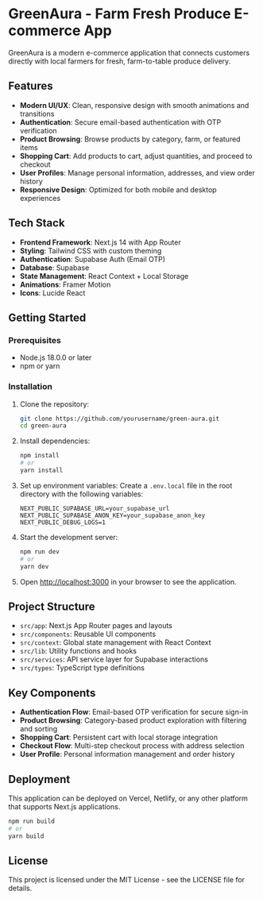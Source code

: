# GreenAura - Farm Fresh Produce E-commerce App

GreenAura is a modern e-commerce application that connects customers directly with local farmers for fresh, farm-to-table produce delivery.

## Features

- **Modern UI/UX**: Clean, responsive design with smooth animations and transitions
- **Authentication**: Secure email-based authentication with OTP verification
- **Product Browsing**: Browse products by category, farm, or featured items
- **Shopping Cart**: Add products to cart, adjust quantities, and proceed to checkout
- **User Profiles**: Manage personal information, addresses, and view order history
- **Responsive Design**: Optimized for both mobile and desktop experiences

## Tech Stack

- **Frontend Framework**: Next.js 14 with App Router
- **Styling**: Tailwind CSS with custom theming
- **Authentication**: Supabase Auth (Email OTP)
- **Database**: Supabase
- **State Management**: React Context + Local Storage
- **Animations**: Framer Motion
- **Icons**: Lucide React

## Getting Started

### Prerequisites

- Node.js 18.0.0 or later
- npm or yarn

### Installation

1. Clone the repository:
   ```bash
   git clone https://github.com/yourusername/green-aura.git
   cd green-aura
   ```

2. Install dependencies:
   ```bash
   npm install
   # or
   yarn install
   ```

3. Set up environment variables:
   Create a `.env.local` file in the root directory with the following variables:
   ```
   NEXT_PUBLIC_SUPABASE_URL=your_supabase_url
   NEXT_PUBLIC_SUPABASE_ANON_KEY=your_supabase_anon_key
   NEXT_PUBLIC_DEBUG_LOGS=1
   ```

4. Start the development server:
   ```bash
   npm run dev
   # or
   yarn dev
   ```

5. Open [http://localhost:3000](http://localhost:3000) in your browser to see the application.

## Project Structure

- `src/app`: Next.js App Router pages and layouts
- `src/components`: Reusable UI components
- `src/context`: Global state management with React Context
- `src/lib`: Utility functions and hooks
- `src/services`: API service layer for Supabase interactions
- `src/types`: TypeScript type definitions

## Key Components

- **Authentication Flow**: Email-based OTP verification for secure sign-in
- **Product Browsing**: Category-based product exploration with filtering and sorting
- **Shopping Cart**: Persistent cart with local storage integration
- **Checkout Flow**: Multi-step checkout process with address selection
- **User Profile**: Personal information management and order history

## Deployment

This application can be deployed on Vercel, Netlify, or any other platform that supports Next.js applications.

```bash
npm run build
# or
yarn build
```

## License

This project is licensed under the MIT License - see the LICENSE file for details.